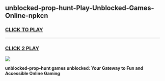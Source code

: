 
## unblocked-prop-hunt-Play-Unblocked-Games-Online-npkcn
<h3>
<a href="https://premium76.site?title=unblocked-prop-hunt&ref=25A">CLICK TO PLAY</a></h3>
<hr>

<h3>
<a href="https://premium76.site?title=unblocked-prop-hunt&ref=25A">CLICK 2 PLAY</a>
  
</h3>

<a href="https://premium76.site?title=unblocked-prop-hunt&ref=25A"><img src="https://clearcache.store/games.png"></a>


**unblocked-prop-hunt games unblocked: Your Gateway to Fun and Accessible Online Gaming**
